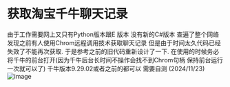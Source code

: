 # 获取淘宝千牛聊天记录
由于工作需要网上又只有Python版本跟E 版本 没有新的C#版本 
查遍了整个网络发现之前有人使用Chrom远程调用技术获取聊天记录 
但是由于时间太久代码已经失效了不能再次获取.
于是参考之前的旧代码重新设计了一下.
在使用的时候务必将千牛的前台打开(因为千牛后台长时间不操作会找不到Chrom句柄 保持前台运行一次就可以了)
千牛版本9.29.02或者之前的都可以 需要自测 
(2024/11/23)
![image](https://github.com/user-attachments/assets/e3574449-eaf8-43ee-ab91-25e252300230)

